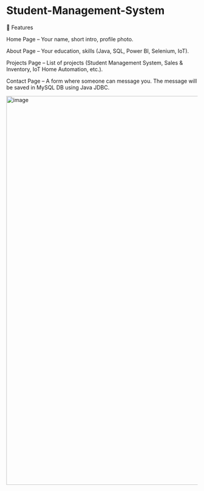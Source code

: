 # Student-Management-System
📂 Features

Home Page – Your name, short intro, profile photo.

About Page – Your education, skills (Java, SQL, Power BI, Selenium, IoT).

Projects Page – List of projects (Student Management System, Sales & Inventory, IoT Home Automation, etc.).

Contact Page – A form where someone can message you. The message will be saved in MySQL DB using Java JDBC.


<img width="1536" height="1024" alt="image" src="https://github.com/user-attachments/assets/dd0506ee-74fa-4376-a94a-ed81b8861055" />
